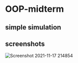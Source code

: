 # OOP-midterm

## simple simulation

## screenshots

![Screenshot 2021-11-17 214854](https://user-images.githubusercontent.com/94241268/142461138-3817bb8c-3743-487f-b3de-1555b1d0783b.png)
